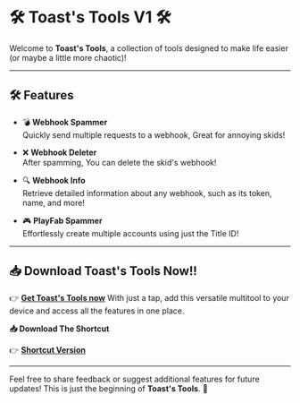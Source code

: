 # 🛠️ Toast's Tools V1  🛠️

Welcome to **Toast's Tools**, a collection of tools designed to make life easier (or maybe a little more chaotic)!  

---

## 🛠️ Features  

- 💣 **Webhook Spammer**  
  Quickly send multiple requests to a webhook, Great for annoying skids!

- ❌ **Webhook Deleter**  
  After spamming, You can delete the skid's webhook!

- 🔍 **Webhook Info**  
  Retrieve detailed information about any webhook, such as its token, name, and more!

- 🎮 **PlayFab Spammer**  
 Effortlessly create multiple accounts using just the Title ID!

---

## 📥 Download Toast's Tools Now!!

👉 [**Get Toast's Tools now**](https://github.com/ToastedBready/Toasts-Tools/releases/tag/V1)
With just a tap, add this versatile multitool to your device and access all the features in one place.  

**📥 Download The Shortcut**

👉 [**Shortcut Version**](https://www.icloud.com/shortcuts/36fcfc16f1d14ff4a394dc1501ee2efb)

---

Feel free to share feedback or suggest additional features for future updates! This is just the beginning of **Toast's Tools**. 🌟  
